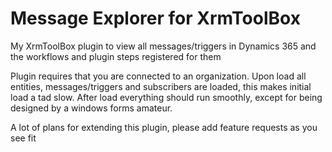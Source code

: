 # Message Explorer for XrmToolBox
My XrmToolBox plugin to view all messages/triggers in Dynamics 365 and the workflows and plugin steps registered for them

Plugin requires that you are connected to an organization.
Upon load all entities, messages/triggers and subscribers are loaded, this makes initial load a tad slow.
After load everything should run smoothly, except for being designed by a windows forms amateur.

A lot of plans for extending this plugin, please add feature requests as you see fit
